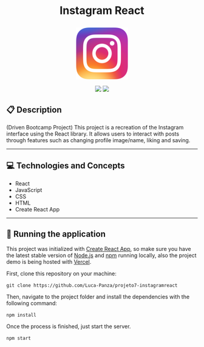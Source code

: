 # <p align = "center"> Instagram React </p>

<p align="center">
   <img width=136px; src="public/assets/img/icon.webp"/>
</p>

<p align = "center">
   <img src="https://img.shields.io/badge/author-Luca_Panza-4dae71?style=flat-square" />
   <img src="https://img.shields.io/github/languages/count/Luca-Panza/projeto7-instagramreact?color=4dae71&style=flat-square" />
</p>


##  :clipboard: Description

(Driven Bootcamp Project) This project is a recreation of the Instagram interface using the React library. It allows users to interact with posts through features such as changing profile image/name, liking and saving.

***

## :computer:	 Technologies and Concepts

- React
- JavaScript
- CSS
- HTML
- Create React App

***
## 🏁 Running the application

This project was initialized with [Create React App](https://github.com/facebook/create-react-app), so make sure you have the latest stable version of [Node.js](https://nodejs.org/en/download/) and [npm](https://www.npmjs.com/) running locally, also the project demo is being hosted with [Vercel](https://projeto7-instagramreact-plum.vercel.app/).

First, clone this repository on your machine:

```
git clone https://github.com/Luca-Panza/projeto7-instagramreact
```

Then, navigate to the project folder and install the dependencies with the following command:

```
npm install
```

Once the process is finished, just start the server.

```
npm start
```
